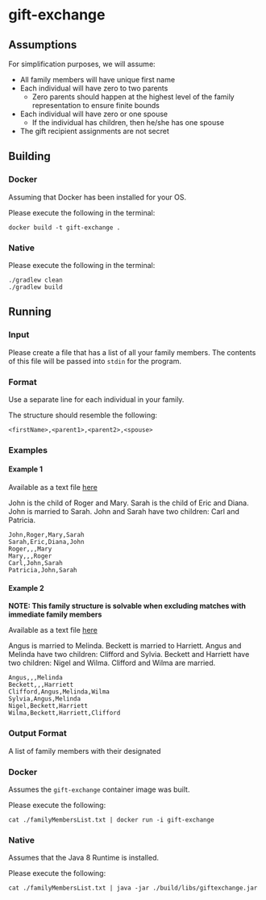 # gift-exchange

## Assumptions

For simplification purposes, we will assume:
* All family members will have unique first name
* Each individual will have zero to two parents
  * Zero parents should happen at the highest level of the family representation to ensure finite bounds
* Each individual will have zero or one spouse
  * If the individual has children, then he/she has one spouse
* The gift recipient assignments are not secret

## Building

### Docker

Assuming that Docker has been installed for your OS.

Please execute the following in the terminal:

```
docker build -t gift-exchange .
```

### Native

Please execute the following in the terminal:

```
./gradlew clean
./gradlew build
```

## Running

### Input

Please create a file that has a list of all your family members.
The contents of this file will be passed into `stdin` for the program.

### Format

Use a separate line for each individual in your family.

The structure should resemble the following:
```
<firstName>,<parent1>,<parent2>,<spouse>
```

### Examples

#### Example 1

Available as a text file [here](examples/compatibleOnlyWithLooseFilter.txt)

John is the child of Roger and Mary.
Sarah is the child of Eric and Diana.
John is married to Sarah.
John and Sarah have two children: Carl and Patricia.

```
John,Roger,Mary,Sarah
Sarah,Eric,Diana,John
Roger,,,Mary
Mary,,,Roger
Carl,John,Sarah
Patricia,John,Sarah
```

#### Example 2

**NOTE: This family structure is solvable when excluding matches with immediate family members**

Available as a text file [here](examples/compatibleWithImmediateFamilyFilter.txt)

Angus is married to Melinda.
Beckett is married to Harriett.
Angus and Melinda have two children: Clifford and Sylvia.
Beckett and Harriett have two children: Nigel and Wilma.
Clifford and Wilma are married.

```
Angus,,,Melinda
Beckett,,,Harriett
Clifford,Angus,Melinda,Wilma
Sylvia,Angus,Melinda
Nigel,Beckett,Harriett
Wilma,Beckett,Harriett,Clifford
```

### Output Format

A list of family members with their designated

### Docker

Assumes the `gift-exchange` container image was built.

Please execute the following:

```
cat ./familyMembersList.txt | docker run -i gift-exchange
```

### Native

Assumes that the Java 8 Runtime is installed.

Please execute the following:

```
cat ./familyMembersList.txt | java -jar ./build/libs/giftexchange.jar
```